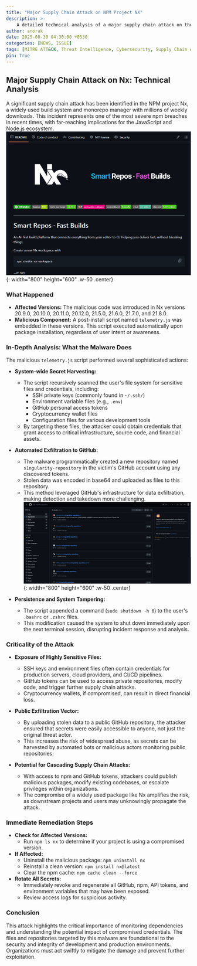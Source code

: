 ```yaml
---
title: "Major Supply Chain Attack on NPM Project NX"
description: >-
    A detailed technical analysis of a major supply chain attack on the Nx npm package, exposing how malicious code harvested sensitive credentials via Github.
author: anorak
date: 2025-08-30 04:30:00 +0530
categories: [NEWS, ISSUE]
tags: [MITRE ATT&CK, Threat Intelligence, Cybersecurity, Supply Chain Attack, Malware, Incident Response, GitHub, Vulnerability]
pin: True
---
```


## Major Supply Chain Attack on Nx: Technical Analysis

A significant supply chain attack has been identified in the NPM project Nx, a widely used build system and monorepo manager with millions of weekly downloads. This incident represents one of the most severe npm breaches in recent times, with far-reaching implications for the JavaScript and Node.js ecosystem.
 ![Nx Repository](/assets/img/202508/ss4.png){: width="800" height="600" .w-50 .center}

### What Happened

- **Affected Versions:** The malicious code was introduced in Nx versions 20.9.0, 20.10.0, 20.11.0, 20.12.0, 21.5.0, 21.6.0, 21.7.0, and 21.8.0.
- **Malicious Component:** A post-install script named `telemetry.js` was embedded in these versions. This script executed automatically upon package installation, regardless of user intent or awareness.

### In-Depth Analysis: What the Malware Does

The malicious `telemetry.js` script performed several sophisticated actions:

- **System-wide Secret Harvesting:**
  - The script recursively scanned the user's file system for sensitive files and credentials, including:
    - SSH private keys (commonly found in `~/.ssh/`)
    - Environment variable files (e.g., `.env`)
    - GitHub personal access tokens
    - Cryptocurrency wallet files
    - Configuration files for various development tools
  - By targeting these files, the attacker could obtain credentials that grant access to critical infrastructure, source code, and financial assets.

- **Automated Exfiltration to GitHub:**
  - The malware programmatically created a new repository named `s1ngularity-repository` in the victim's GitHub account using any discovered tokens.
  - Stolen data was encoded in base64 and uploaded as files to this repository.
  - This method leveraged GitHub's infrastructure for data exfiltration, making detection and takedown more challenging.
  ![Nx Supply Chain Attack](/assets/img/202508/nx-supply-chain-attack.png){: width="800" height="600" .w-50 .center}

- **Persistence and System Tampering:**
  - The script appended a command (`sudo shutdown -h 0`) to the user's `.bashrc` or `.zshrc` files.
  - This modification caused the system to shut down immediately upon the next terminal session, disrupting incident response and analysis.

### Criticality of the Attack

- **Exposure of Highly Sensitive Files:**
  - SSH keys and environment files often contain credentials for production servers, cloud providers, and CI/CD pipelines.
  - GitHub tokens can be used to access private repositories, modify code, and trigger further supply chain attacks.
  - Cryptocurrency wallets, if compromised, can result in direct financial loss.

- **Public Exfiltration Vector:**
  - By uploading stolen data to a public GitHub repository, the attacker ensured that secrets were easily accessible to anyone, not just the original threat actor.
  - This increases the risk of widespread abuse, as secrets can be harvested by automated bots or malicious actors monitoring public repositories.

- **Potential for Cascading Supply Chain Attacks:**
  - With access to npm and GitHub tokens, attackers could publish malicious packages, modify existing codebases, or escalate privileges within organizations.
  - The compromise of a widely used package like Nx amplifies the risk, as downstream projects and users may unknowingly propagate the attack.

### Immediate Remediation Steps

- **Check for Affected Versions:**
  - Run `npm ls nx` to determine if your project is using a compromised version.
- **If Affected:**
  - Uninstall the malicious package: `npm uninstall nx`
  - Reinstall a clean version: `npm install nx@latest`
  - Clear the npm cache: `npm cache clean --force`
- **Rotate All Secrets:**
  - Immediately revoke and regenerate all GitHub, npm, API tokens, and environment variables that may have been exposed.
  - Review access logs for suspicious activity.

### Conclusion

This attack highlights the critical importance of monitoring dependencies and understanding the potential impact of compromised credentials. The files and repositories targeted by this malware are foundational to the security and integrity of development and production environments. Organizations must act swiftly to mitigate the damage and prevent further exploitation.


